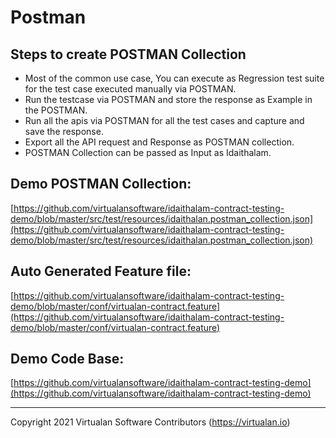 # Postman

## Steps to create POSTMAN Collection
* Most of the common use case, You can execute as Regression test suite for the test case executed manually via POSTMAN.
* Run the testcase via POSTMAN and store the response as Example in the POSTMAN.
* Run all the apis via POSTMAN for all the test cases and capture and save the response. 
* Export all the API request and Response as POSTMAN collection.
* POSTMAN Collection can be passed as Input as Idaithalam.

## Demo POSTMAN Collection: 
[https://github.com/virtualansoftware/idaithalam-contract-testing-demo/blob/master/src/test/resources/idaithalan.postman_collection.json](https://github.com/virtualansoftware/idaithalam-contract-testing-demo/blob/master/src/test/resources/idaithalan.postman_collection.json) 

## Auto Generated Feature file: 
[https://github.com/virtualansoftware/idaithalam-contract-testing-demo/blob/master/conf/virtualan-contract.feature](https://github.com/virtualansoftware/idaithalam-contract-testing-demo/blob/master/conf/virtualan-contract.feature)

## Demo Code Base:
[https://github.com/virtualansoftware/idaithalam-contract-testing-demo](https://github.com/virtualansoftware/idaithalam-contract-testing-demo)

----
 Copyright 2021 Virtualan Software Contributors (https://virtualan.io)